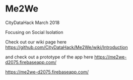 # Me2We
CityDataHack March 2018

Focusing on Social Isolation

Check out our wiki page here https://github.com/CityDataHack/Me2We/wiki/Introduction

and check out a prototype of the app here https://me2we-d2075.firebaseapp.com/


https://me2we-d2075.firebaseapp.com/

